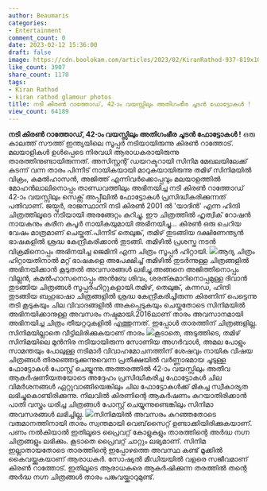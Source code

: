 ```yaml
---
author: Beaumaris
categories:
- Entertainment
comment_count: 0
date: 2023-02-12 15:36:00
draft: false
image: https://cdn.boolokam.com/articles/2023/02/KiranRathod-937-819x1024.jpg
like_count: 3907
share_count: 1170
tags:
- Kiran Rathod
- kiran rathod glamour photos
title: നടി കിരൺ റാത്തോഡ്, 42-ാം വയസ്സിലും അതിഗംഭീര ചൂടൻ ഫോട്ടോകൾ !
view_count: 64189
---
```


**നടി കിരൺ റാത്തോഡ്, 42-ാം വയസ്സിലും അതിഗംഭീര ചൂടൻ ഫോട്ടോകൾ !** ഒരു കാലത്ത് സൗത്ത് ഇന്ത്യയിലെ സൂപ്പര്‍ നടിയായിരുന്നു കിരണ്‍ റാത്തോട്. മലയാളികള്‍ ഉള്‍പ്പെടെ നിരവധി ആരാധകരായിരുന്നു താരത്തിനുണ്ടായിരുന്നത്. അസിസ്റ്റന്റ് ഡയറക്ടറായി സിനിമ മേഖലയിലേക്ക് കടന്ന് വന്ന താരം പിന്നീട് നായികയായി മാറുകയായിരുന്നു തമിഴ് സിനിമയിൽ വിക്രം, കമൽഹാസൻ, അജിത്ത് എന്നിവർക്കൊപ്പവും മലയാളത്തിൽ മോഹൻലാലിനൊപ്പം താണ്ഡവത്തിലും അഭിനയിച്ച നടി കിരൺ റാത്തോഡ് 42-ാം വയസ്സിലും സെക്സ് അപ്പീലിൽ ഫോട്ടോകൾ പ്രസിദ്ധീകരിക്കുന്നത് പതിവാണ്. ജയ്പൂർ, രാജസ്ഥാനി നടി കിരൺ 2001 ൽ 'യാദിൻ' എന്ന ഹിന്ദി ചിത്രത്തിലൂടെ നടിയായി അരങ്ങേറ്റം കുറിച്ചു. ഈ ചിത്രത്തിൽ ഹൃത്വിക് റോഷൻ നായകനും കരീന കപൂർ നായികയുമായി അഭിനയിച്ചു... കിരൺ ഒരു ചെറിയ വേഷം മാത്രമാണ് ചെയ്തത്.പിന്നീട് തെലുങ്ക്, തമിഴ് തുടങ്ങിയ ദക്ഷിണേന്ത്യൻ ഭാഷകളിൽ ശ്രദ്ധ കേന്ദ്രീകരിക്കാൻ തുടങ്ങി. തമിഴിൽ പ്രശസ്ത നടൻ വിക്രമിനൊപ്പം അഭിനയിച്ച ജെമിനി എന്ന ചിത്രം സൂപ്പർ ഹിറ്റായി. ![](https://cdn.boolokam.com/articles/2023/02/KiranRathod-937-819x1024.jpg)ആദ്യ ചിത്രം ഹിറ്റായതിനാൽ മറ്റ് ഭാഷകളെ അപേക്ഷിച്ച് തമിഴിൽ തുടർന്നുള്ള ചിത്രങ്ങളിൽ അഭിനയിക്കാൻ കൂടുതൽ അവസരങ്ങൾ ലഭിച്ചു.അങ്ങനെ അജിത്തിനൊപ്പം വില്ലൻ, കമൽഹാസനൊപ്പം അൻബേ ശിവം, ശരത്കുമാറിനൊപ്പമുള്ള ദിവാൻ തുടങ്ങിയ ചിത്രങ്ങൾ സൂപ്പർഹിറ്റുകളായി.തമിഴ്, തെലുങ്ക്, കന്നഡ, ഹിന്ദി തുടങ്ങിയ ബഹുഭാഷാ ചിത്രങ്ങളിൽ ശ്രദ്ധ കേന്ദ്രീകരിച്ചിരുന്ന കിരണിന് പെട്ടെന്നു തടി കൂടുകയും ചില വിവാദങ്ങളിൽ അകപ്പെടുകയും ചെയ്തതോടെ സിനിമയിൽ അഭിനയിക്കാനുള്ള അവസരം നഷ്ടമായി.2016ലാണ് താരം അവസാനമായി അഭിനയിച്ച ചിത്രം തീയറ്ററുകളില്‍ എത്തുന്നത്. ഇപ്പോള്‍ താരത്തിന് ചിത്രങ്ങളില്ല. സിനിമയില്ലാതെ വീട്ടിലിരിക്കുകയാണ് താരം ![](https://cdn.boolokam.com/articles/2023/02/feff.jpg)കൂടാതെ, അടുത്തിടെ, തമിഴ് സിനിമയിലെ മുൻനിര നടിയായിരുന്ന സോണിയ അഗർവാൾ, അമല പോളും സാമന്തയും പോലുള്ള നടിമാർ വിവാഹമോചനത്തിന് ശേഷവും നായിക വിഷയ ചിത്രങ്ങൾ തിരഞ്ഞെടുക്കുന്നുവെന്ന പ്രതീക്ഷയിൽ വർണ്ണാഭമായ ചൂടുള്ള ഫോട്ടോകൾ പോസ്റ്റ് ചെയ്യുന്നു.അത്തരത്തിൽ 42-ാം വയസ്സിലും അതീവ ആകർഷണീയതയോടെ അദ്ദേഹം പ്രസിദ്ധീകരിച്ച ഫോട്ടോകൾ ചില വിമർശനങ്ങൾ ഏറ്റുവാങ്ങിയെങ്കിലും ചില ഫോട്ടോകൾക്ക് മികച്ച സ്വീകാര്യത ലഭിച്ചുകൊണ്ടിരിക്കുന്നു. നിലവിൽ കിരണിന്റെ ആകർഷണം കുറയാതിരിക്കാൻ പാതി വസ്ത്രം ധരിച്ച ചിത്രങ്ങൾ പോസ്റ്റ് ചെയ്യുന്നുണ്ടെങ്കിലും സിനിമാ അവസരങ്ങൾ ലഭിച്ചില്ല. ![](https://cdn.boolokam.com/articles/2023/02/fww.jpg)സിനിമയില്‍ അവസരം കുറഞ്ഞതോടെ വരുമാനത്തിനായി താരം സ്വന്തമായി വെബ്‌സൈറ്റ് ഉണ്ടാക്കിയിരിക്കുകയാണ്. പണം നല്‍കിയാല്‍ ഇതിലൂടെ പ്രൈവറ്റ് കോളുകളും താരത്തിന്റെ അര്‍ദ്ധ നഗ്ന ചിത്രങ്ങളും ലഭിക്കും. കൂടാതെ പ്രൈവറ്റ് ചാറ്റും ലഭ്യമാണ്. സിനിമ ഇല്ലാതായതോടെ താരത്തിന്റെ ഇപ്പോഴത്തെ അവസ്ഥ കണ്ട് മൂക്കില്‍ കൈവയ്ക്കുകയാണ് ആരാധകര്‍. സോഷ്യല്‍ മീഡിയയില്‍ വളരെ സജീവമാണ് കിരണ്‍ റാത്തോട്. ഇതിലൂടെ ആരാധകരെ ആകര്‍ഷിക്കുന്ന തരത്തില്‍ തന്റെ അര്‍ദ്ധ നഗ്ന ചിത്രങ്ങള്‍ താരം പങ്കുവയ്ക്കാറുമുണ്ട്.
